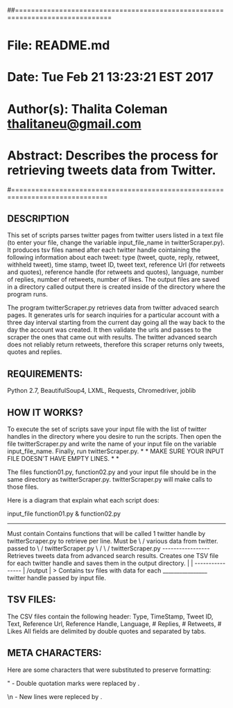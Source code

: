 
##==============================================================================
# File:         README.md
# Date:         Tue Feb 21 13:23:21 EST 2017
# Author(s):    Thalita Coleman  <thalitaneu@gmail.com>
# Abstract:     Describes the process for retrieving tweets data from Twitter.
#============================================================================== 

DESCRIPTION
-----------
This set of scripts parses twitter pages from twitter users listed in a text file (to enter your
file, change the variable input_file_name in twitterScraper.py). It produces tsv files named after
each twitter handle cointaining the following information about each tweet: type (tweet, quote, reply,
retweet, withheld tweet), time stamp, tweet ID, tweet text, reference Url (for retweets and quotes),
reference handle (for retweets and quotes), language, number of replies, number of retweets, number of likes.
The output files are saved in a directory called output there is created inside of the
directory where the program runs.

The program twitterScraper.py retrieves data from twitter advaced search pages. It generates urls
for search inquiries for a particular account  with a three day interval starting from the current day
going all the way back to the day the account was created. It then validate the urls and passes to the scraper
the ones that came out with results. The twitter advanced search does not reliably return retweets, therefore
this scraper returns only tweets, quotes and replies.

REQUIREMENTS:
------------
Python 2.7, BeautifulSoup4, LXML, Requests, Chromedriver, joblib

HOW IT WORKS?
-------------
To execute the set of scripts save your input file with the list of twitter handles in
the directory where you desire to run the scripts. Then open the file twitterScraper.py
and write the name of your input file on the variable input_file_name. Finally, run
twitterScraper.py. * * MAKE SURE YOUR INPUT FILE DOESN'T HAVE EMPTY LINES. * *

The files function01.py, function02.py and your input file should be in the same
directory as twitterScraper.py. twitterScraper.py will make calls to those files.

Here is a diagram that explain what each script does:



 input_file                                                     function01.py & function02.py
 ----------                                                     -----------------------------
Must contain                                            Contains functions that will be called
1 twitter handle                                              by twitterScraper.py to retrieve
per line. Must be \                                              /  various data from twitter.
passed to          \                                            /
twitterScraper.py   \                                          /
                     \                                        /
                                twitterScraper.py
                                -----------------
                   Retrieves tweets data from advanced search
                 results. Creates one TSV file for each twitter
                  handle and saves them in the output directory.
                                        |
                                        |
                                ----------------
                               |     /output    | > Contains tsv files with data for each
                                ________________     twitter handle passed by input file.



TSV FILES:
---------
The CSV files contain the following header:
Type, TimeStamp, Tweet ID, Text, Reference Url, Reference Handle, Language, # Replies, # Retweets, # Likes
All fields are delimited by double quotes and separated by tabs.

META CHARACTERS:
---------------
Here are some characters that were substituted to preserve formatting:

 " - Double quotation marks were replaced by <quote>.

\n - New lines were repleced by <newline>.
